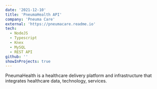 ```yaml
---
date: '2021-12-10'
title: 'PneumaHealth API'
company: 'Pneuma Care'
external: 'https://pneumacare.readme.io'
tech:
  - NodeJS
  - Typescript
  - Knex
  - MySQL
  - REST API
github: ''
showInProjects: true
---
```


PneumaHealth is a healthcare delivery platform and infrastructure that integrates healthcare data, technology, services.
